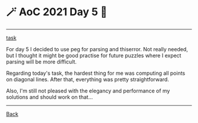 # :magic_wand: AoC 2021 Day 5 :christmas_tree:

---

[task](https://adventofcode.com/2021/day/5)

For day 5 I decided to use peg for parsing and thiserror. Not really needed, 
but I thought it might be good practise for future puzzles where I expect parsing 
will be more difficult. 

Regarding today's task, the hardest thing for me was computing all points on diagonal lines.
After that, everything was pretty straightforward. 

Also, I'm still not pleased with the elegancy and performance of my solutions and should work on that...

---
[Back](/README.md)